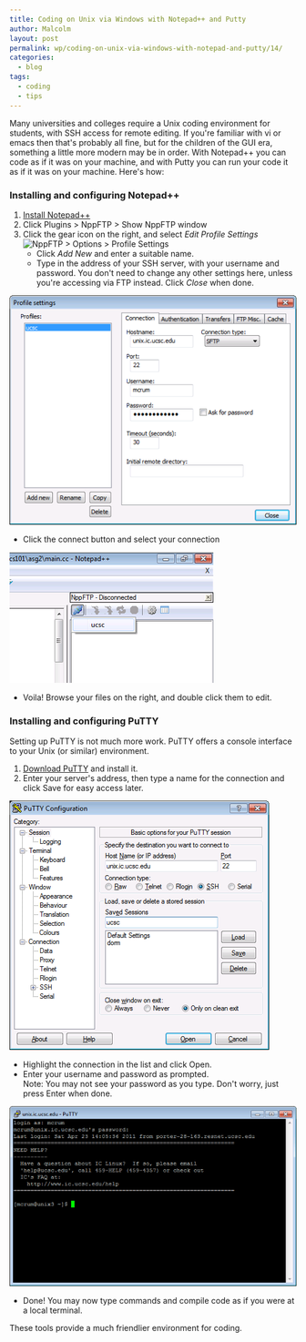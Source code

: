 ```yaml
---
title: Coding on Unix via Windows with Notepad++ and Putty
author: Malcolm
layout: post
permalink: wp/coding-on-unix-via-windows-with-notepad-and-putty/14/
categories:
  - blog
tags:
  - coding
  - tips
---
```

Many universities and colleges require a Unix coding environment for students, with SSH access for remote editing. If you're familiar with vi or emacs then that's probably all fine, but for the children of the GUI era, something a little more modern may be in order. With Notepad++ you can code as if it was on your machine, and with Putty you can run your code it as if it was on your machine. Here's how:

### Installing and configuring Notepad++

1. [Install Notepad++][1]
2. Click Plugins > NppFTP > Show NppFTP window
3. Click the gear icon on the right, and select *Edit Profile Settings* 
![NppFTP > Options > Profile Settings](nppftp.png)
   * Click *Add New* and enter a suitable name.
   * Type in the address of your SSH server, with your username and password. You don't need to change any other settings here, unless you're accessing via FTP instead. Click *Close* when done. 

![Profile Settings](/assets/npp_profile.png)

   * Click the connect button and select your connection 

![Select your connection](/assets/npp_connect.png)

   * Voila! Browse your files on the right, and double click them to edit.
            
### Installing and configuring PuTTY

Setting up PuTTY is not much more work. PuTTY offers a console interface to your Unix (or similar) environment.
            
1. [Download PuTTY][2] and install it.
2. Enter your server's address, then type a name for the connection and click Save for easy access later. 

![Enter your server name and save the connection](/assets/putty.png)

* Highlight the connection in the list and click Open.
* Enter your username and password as prompted.  
  Note: You may not see your password as you type. Don't worry, just press Enter when done.
 
![Done!](/assets/putty_terminal.png)
* Done! You may now type commands and compile code as if you were at a local terminal.
                    
These tools provide a much friendlier environment for coding.

 [1]: http://notepad-plus-plus.org/download
 [2]: http://www.chiark.greenend.org.uk/~sgtatham/putty/download.html